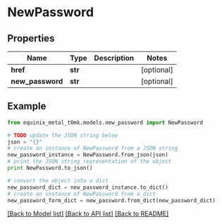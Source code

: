 # NewPassword


## Properties
Name | Type | Description | Notes
------------ | ------------- | ------------- | -------------
**href** | **str** |  | [optional] 
**new_password** | **str** |  | [optional] 

## Example

```python
from equinix_metal_t0mk.models.new_password import NewPassword

# TODO update the JSON string below
json = "{}"
# create an instance of NewPassword from a JSON string
new_password_instance = NewPassword.from_json(json)
# print the JSON string representation of the object
print NewPassword.to_json()

# convert the object into a dict
new_password_dict = new_password_instance.to_dict()
# create an instance of NewPassword from a dict
new_password_form_dict = new_password.from_dict(new_password_dict)
```
[[Back to Model list]](../README.md#documentation-for-models) [[Back to API list]](../README.md#documentation-for-api-endpoints) [[Back to README]](../README.md)



